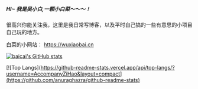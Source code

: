 
<!--
**AccompanyZiHao/AccompanyZihao** is a ✨ _special_ ✨ repository because its `README.md` (this file) appears on your GitHub profile.

Here are some ideas to get you started:

- 🔭 I’m currently working on ...
- 🌱 I’m currently learning ...
- 👯 I’m looking to collaborate on ...
- 🤔 I’m looking for help with ...
- 💬 Ask me about ...
- 📫 How to reach me: ...
- 😄 Pronouns: ...
- ⚡ Fun fact: ...
-->

##### HI~ 我是吴小白,一颗小白菜～～～！

很高兴你能关注我，这里是我日常写博客，以及平时自己搞的一些有意思的小项目自己玩的地方。

白菜的小网站： https://wuxiaobai.cn

[![baicai's GitHub stats](https://github-readme-stats.vercel.app/api?username=AccompanyZiHao&count_private=true&theme=vue-dark)](https://github.com/anuraghazra/github-readme-stats)


[![Top Langs](https://github-readme-stats.vercel.app/api/top-langs/?username=AccompanyZiHao&layout=compact](https://github.com/anuraghazra/github-readme-stats) 
